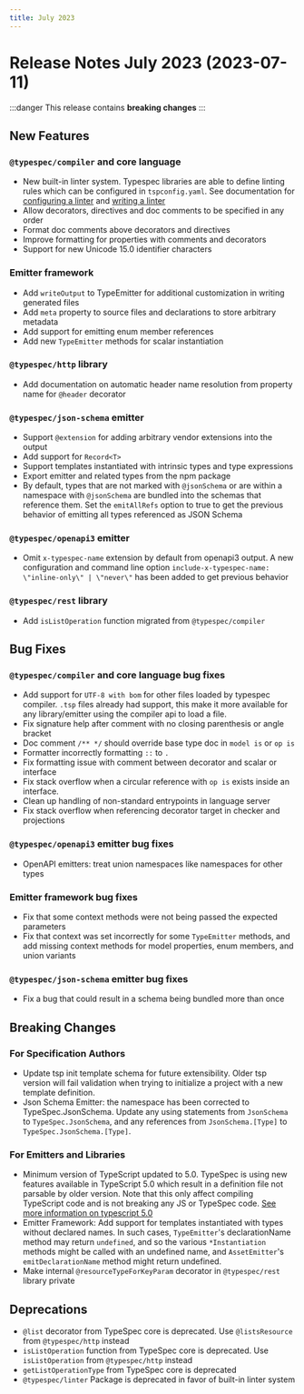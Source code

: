 ```yaml
---
title: July 2023
---
```


# Release Notes July 2023 (2023-07-11)

:::danger
This release contains **breaking changes**
:::

## New Features

### `@typespec/compiler` and core language

- New built-in linter system. Typespec libraries are able to define linting rules which can be configured in `tspconfig.yaml`. See documentation for [configuring a linter](https://microsoft.github.io/typespec/introduction/configuration#linter---configuring-linters) and [writing a linter](https://microsoft.github.io/typespec/extending-typespec/linters)
- Allow decorators, directives and doc comments to be specified in any order
- Format doc comments above decorators and directives
- Improve formatting for properties with comments and decorators
- Support for new Unicode 15.0 identifier characters

### Emitter framework

- Add `writeOutput` to TypeEmitter for additional customization in writing generated files
- Add `meta` property to source files and declarations to store arbitrary metadata
- Add support for emitting enum member references
- Add new `TypeEmitter` methods for scalar instantiation

### `@typespec/http` library

- Add documentation on automatic header name resolution from property name for `@header` decorator

### `@typespec/json-schema` emitter

- Support `@extension` for adding arbitrary vendor extensions into the output
- Add support for `Record<T>`
- Support templates instantiated with intrinsic types and type expressions
- Export emitter and related types from the npm package
- By default, types that are not marked with `@jsonSchema` or are within a namespace with `@jsonSchema` are bundled into the schemas that reference them. Set the `emitAllRefs` option to true to get the previous behavior of emitting all types referenced as JSON Schema

### `@typespec/openapi3` emitter

- Omit `x-typespec-name` extension by default from openapi3 output. A new configuration and command line option `include-x-typespec-name: \"inline-only\" | \"never\"` has been added to get previous behavior

### `@typespec/rest` library

- Add `isListOperation` function migrated from `@typespec/compiler`

## Bug Fixes

### `@typespec/compiler` and core language bug fixes

- Add support for `UTF-8 with bom` for other files loaded by typespec compiler. `.tsp` files already had support, this make it more available for any library/emitter using the compiler api to load a file.
- Fix signature help after comment with no closing parenthesis or angle bracket
- Doc comment `/** */` should override base type doc in `model is` or `op is`
- Formatter incorrectly formatting `::` to `.`
- Fix formatting issue with comment between decorator and scalar or interface
- Fix stack overflow when a circular reference with `op is` exists inside an interface.
- Clean up handling of non-standard entrypoints in language server
- Fix stack overflow when referencing decorator target in checker and projections

### `@typespec/openapi3` emitter bug fixes

- OpenAPI emitters: treat union namespaces like namespaces for other types

### Emitter framework bug fixes

- Fix that some context methods were not being passed the expected parameters
- Fix that context was set incorrectly for some `TypeEmitter` methods, and add missing context methods for model properties, enum members, and union variants

### `@typespec/json-schema` emitter bug fixes

- Fix a bug that could result in a schema being bundled more than once

## Breaking Changes

### For Specification Authors

- Update tsp init template schema for future extensibility. Older tsp version will fail validation when trying to initialize a project with a new template definition.
- Json Schema Emitter: the namespace has been corrected to TypeSpec.JsonSchema. Update any using statements from `JsonSchema` to `TypeSpec.JsonSchema`, and any references from `JsonSchema.[Type]` to `TypeSpec.JsonSchema.[Type]`.

### For Emitters and Libraries

- Minimum version of TypeScript updated to 5.0. TypeSpec is using new features available in TypeScript 5.0 which result in a definition file not parsable by older version. Note that this only affect compiling TypeScript code and is not breaking any JS or TypeSpec code. [See more information on typescript 5.0](https://devblogs.microsoft.com/typescript/announcing-typescript-5-0/)
- Emitter Framework: Add support for templates instantiated with types without declared names. In such cases, `TypeEmitter`'s declarationName method may return `undefined`, and so the various `*Instantiation` methods might be called with an undefined name, and `AssetEmitter`'s `emitDeclarationName` method might return undefined.
- Make internal `@resourceTypeForKeyParam` decorator in `@typespec/rest` library private

## Deprecations

- `@list` decorator from TypeSpec core is deprecated. Use `@listsResource` from `@typespec/http` instead
- `isListOperation` function from TypeSpec core is deprecated. Use `isListOperation` from `@typespec/http` instead
- `getListOperationType` from TypeSpec core is deprecated
- `@typespec/linter` Package is deprecated in favor of built-in linter system
